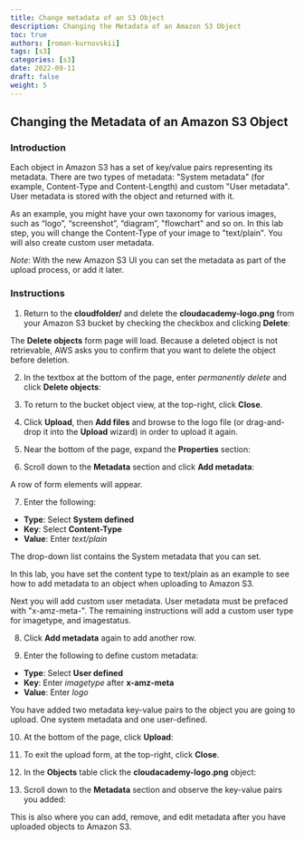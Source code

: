 ```yaml
---
title: Change metadata of an S3 Object
description: Changing the Metadata of an Amazon S3 Object
toc: true
authors: [roman-kurnovskii]
tags: [s3]
categories: [s3]
date: 2022-09-11
draft: false
weight: 5
---
```


## Changing the Metadata of an Amazon S3 Object

### Introduction

Each object in Amazon S3 has a set of key/value pairs representing its metadata. There are two types of metadata: "System metadata" (for example, Content-Type and Content-Length) and custom "User metadata". User metadata is stored with the object and returned with it.

As an example, you might have your own taxonomy for various images, such as “logo”, “screenshot”, “diagram”, "flowchart" and so on. In this lab step, you will change the Content-Type of your image to "text/plain". You will also create custom user metadata.

_Note_: With the new Amazon S3 UI you can set the metadata as part of the upload process, or add it later.

### Instructions

1. Return to the **cloudfolder/** and delete the **cloudacademy-logo.png** from your Amazon S3 bucket by checking the checkbox and clicking **Delete**:

The **Delete objects** form page will load. Because a deleted object is not retrievable, AWS asks you to confirm that you want to delete the object before deletion.

2. In the textbox at the bottom of the page, enter _permanently delete_ and click **Delete objects**:

3. To return to the bucket object view, at the top-right, click **Close**.

4. Click **Upload**, then **Add files** and browse to the logo file (or drag-and-drop it into the **Upload** wizard) in order to upload it again.

5. Near the bottom of the page, expand the **Properties** section:

6. Scroll down to the **Metadata** section and click **Add metadata**:

A row of form elements will appear.

7. Enter the following:

* **Type**: Select **System defined**
* **Key**: Select **Content-Type**
* **Value**: Enter _text/plain_

The drop-down list contains the System metadata that you can set.

In this lab, you have set the content type to text/plain as an example to see how to add metadata to an object when uploading to Amazon S3.

Next you will add custom user metadata. User metadata must be prefaced with "x-amz-meta-". The remaining instructions will add a custom user type for imagetype, and imagestatus.

8. Click **Add metadata** again to add another row. 

9. Enter the following to define custom metadata:

* **Type**: Select **User defined**
* **Key**: Enter _imagetype_ after **x-amz-meta**
* **Value**: Enter _logo_

You have added two metadata key-value pairs to the object you are going to upload. One system metadata and one user-defined.

10. At the bottom of the page, click **Upload**:

11. To exit the upload form, at the top-right, click **Close**.

12. In the **Objects** table click the **cloudacademy-logo.png** object:

13. Scroll down to the **Metadata** section and observe the key-value pairs you added:

This is also where you can add, remove, and edit metadata after you have uploaded objects to Amazon S3.
